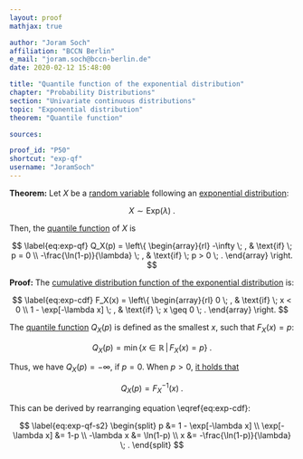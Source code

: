 ```yaml
---
layout: proof
mathjax: true

author: "Joram Soch"
affiliation: "BCCN Berlin"
e_mail: "joram.soch@bccn-berlin.de"
date: 2020-02-12 15:48:00

title: "Quantile function of the exponential distribution"
chapter: "Probability Distributions"
section: "Univariate continuous distributions"
topic: "Exponential distribution"
theorem: "Quantile function"

sources:

proof_id: "P50"
shortcut: "exp-qf"
username: "JoramSoch"
---
```



**Theorem:** Let $X$ be a [random variable](/D/rvar) following an [exponential distribution](/D/exp):

$$ \label{eq:exp}
X \sim \mathrm{Exp}(\lambda) \; .
$$

Then, the [quantile function](/D/qf) of $X$ is

$$ \label{eq:exp-qf}
Q_X(p) = \left\{
\begin{array}{rl}
-\infty \; , & \text{if} \; p = 0 \\
-\frac{\ln(1-p)}{\lambda} \; , & \text{if} \; p > 0 \; .
\end{array}
\right.
$$


**Proof:** The [cumulative distribution function of the exponential distribution](/P/exp-cdf) is:

$$ \label{eq:exp-cdf}
F_X(x) = \left\{
\begin{array}{rl}
0 \; , & \text{if} \; x < 0 \\
1 - \exp[-\lambda x] \; , & \text{if} \; x \geq 0 \; .
\end{array}
\right.
$$

The [quantile function](/D/qf) $Q_X(p)$ is defined as the smallest $x$, such that $F_X(x) = p$:

$$ \label{eq:qf}
Q_X(p) = \min \left\lbrace x \in \mathbb{R} \, \vert \, F_X(x) = p \right\rbrace \; .
$$

Thus, we have $Q_X(p) = -\infty$, if $p = 0$. When $p > 0$, [it holds that](/P/qf-cdf)

$$ \label{eq:exp-qf-s1}
Q_X(p) = F_X^{-1}(x) \; .
$$

This can be derived by rearranging equation \eqref{eq:exp-cdf}:

$$ \label{eq:exp-qf-s2}
\begin{split}
p &= 1 - \exp[-\lambda x] \\
\exp[-\lambda x] &= 1-p \\
-\lambda x &= \ln(1-p) \\
x &= -\frac{\ln(1-p)}{\lambda} \; .
\end{split}
$$